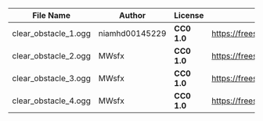| File Name        | Author   | License   | Link                            |
|------------------|----------|-----------|---------------------------------|
| clear_obstacle_1.ogg | niamhd00145229 | **CC0 1.0** | https://freesound.org/s/422683/ |
| clear_obstacle_2.ogg | MWsfx | **CC0 1.0** | https://freesound.org/s/574247/ |
| clear_obstacle_3.ogg | MWsfx | **CC0 1.0** | https://freesound.org/s/574247/ |
| clear_obstacle_4.ogg | MWsfx | **CC0 1.0** | https://freesound.org/s/574247/ |